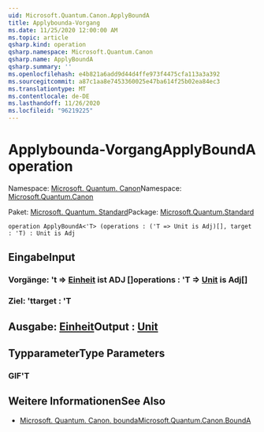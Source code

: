 ```yaml
---
uid: Microsoft.Quantum.Canon.ApplyBoundA
title: Applybounda-Vorgang
ms.date: 11/25/2020 12:00:00 AM
ms.topic: article
qsharp.kind: operation
qsharp.namespace: Microsoft.Quantum.Canon
qsharp.name: ApplyBoundA
qsharp.summary: ''
ms.openlocfilehash: e4b821a6add9d44d4ffe973f4475cfa113a3a392
ms.sourcegitcommit: a87c1aa8e7453360025e47ba614f25b02ea84ec3
ms.translationtype: MT
ms.contentlocale: de-DE
ms.lasthandoff: 11/26/2020
ms.locfileid: "96219225"
---
```

# <a name="applybounda-operation"></a><span data-ttu-id="a7313-102">Applybounda-Vorgang</span><span class="sxs-lookup"><span data-stu-id="a7313-102">ApplyBoundA operation</span></span>

<span data-ttu-id="a7313-103">Namespace: [Microsoft. Quantum. Canon](xref:Microsoft.Quantum.Canon)</span><span class="sxs-lookup"><span data-stu-id="a7313-103">Namespace: [Microsoft.Quantum.Canon](xref:Microsoft.Quantum.Canon)</span></span>

<span data-ttu-id="a7313-104">Paket: [Microsoft. Quantum. Standard](https://nuget.org/packages/Microsoft.Quantum.Standard)</span><span class="sxs-lookup"><span data-stu-id="a7313-104">Package: [Microsoft.Quantum.Standard](https://nuget.org/packages/Microsoft.Quantum.Standard)</span></span>




```qsharp
operation ApplyBoundA<'T> (operations : ('T => Unit is Adj)[], target : 'T) : Unit is Adj
```


## <a name="input"></a><span data-ttu-id="a7313-105">Eingabe</span><span class="sxs-lookup"><span data-stu-id="a7313-105">Input</span></span>

### <a name="operations--t--unit--is-adj"></a><span data-ttu-id="a7313-106">Vorgänge: 't => [Einheit](xref:microsoft.quantum.lang-ref.unit)  ist ADJ []</span><span class="sxs-lookup"><span data-stu-id="a7313-106">operations : 'T => [Unit](xref:microsoft.quantum.lang-ref.unit)  is Adj[]</span></span>




### <a name="target--t"></a><span data-ttu-id="a7313-107">Ziel: 't</span><span class="sxs-lookup"><span data-stu-id="a7313-107">target : 'T</span></span>





## <a name="output--unit"></a><span data-ttu-id="a7313-108">Ausgabe: [Einheit](xref:microsoft.quantum.lang-ref.unit)</span><span class="sxs-lookup"><span data-stu-id="a7313-108">Output : [Unit](xref:microsoft.quantum.lang-ref.unit)</span></span>



## <a name="type-parameters"></a><span data-ttu-id="a7313-109">Typparameter</span><span class="sxs-lookup"><span data-stu-id="a7313-109">Type Parameters</span></span>

### <a name="t"></a><span data-ttu-id="a7313-110">GIF</span><span class="sxs-lookup"><span data-stu-id="a7313-110">'T</span></span>



## <a name="see-also"></a><span data-ttu-id="a7313-111">Weitere Informationen</span><span class="sxs-lookup"><span data-stu-id="a7313-111">See Also</span></span>

- [<span data-ttu-id="a7313-112">Microsoft. Quantum. Canon. bounda</span><span class="sxs-lookup"><span data-stu-id="a7313-112">Microsoft.Quantum.Canon.BoundA</span></span>](xref:Microsoft.Quantum.Canon.BoundA)